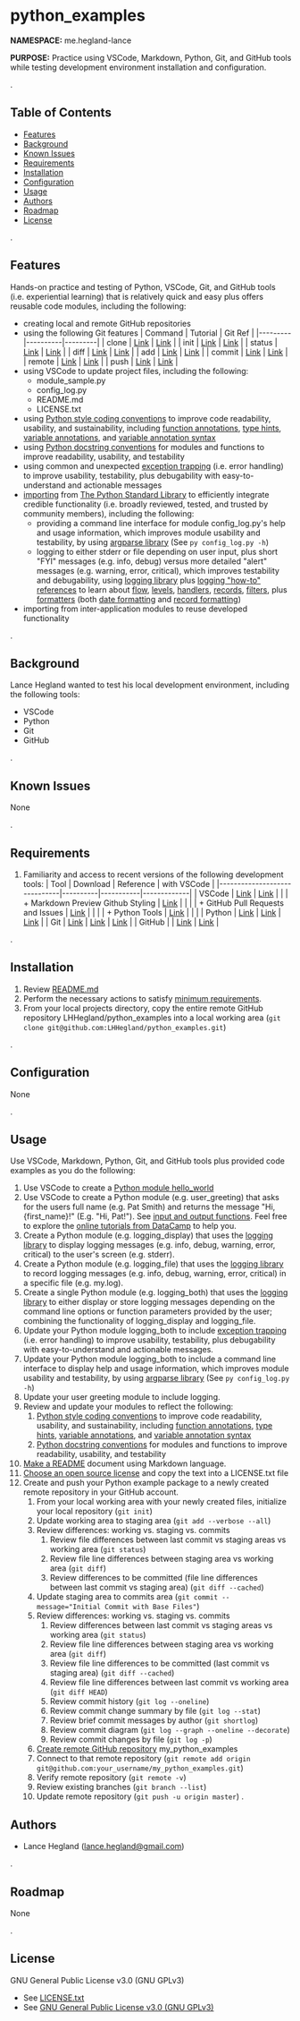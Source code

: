 # python_examples

**NAMESPACE:** me.hegland-lance

**PURPOSE:** Practice using VSCode, Markdown, Python, Git, and GitHub tools while testing development environment installation and configuration.

.

## Table of Contents

- [Features](#features)
- [Background](#background)
- [Known Issues](#known-issues)
- [Requirements](#requirements)
- [Installation](#installation)
- [Configuration](#configuration)
- [Usage](#usage)
- [Authors](#authors)
- [Roadmap](#roadmap)
- [License](#license)

.

## **Features**

Hands-on practice and testing of Python, VSCode, Git, and GitHub tools (i.e. experiential learning) that is relatively quick and easy plus offers reusable code modules, including the following:

- creating local and remote GitHub repositories
- using the following Git features
   | Command | Tutorial | Git Ref |
   |---------|----------|---------|
   | clone | [Link](https://www.atlassian.com/git/tutorials/setting-up-a-repository/git-clone) | [Link](https://git-scm.com/docs/git-clone) |
   | init | [Link](https://www.atlassian.com/git/tutorials/setting-up-a-repository/git-init) | [Link](https://git-scm.com/docs/git-init) |
   | status | [Link](https://www.atlassian.com/git/tutorials/inspecting-a-repository) | [Link](https://git-scm.com/docs/git-status) |
   | diff | [Link](https://www.atlassian.com/git/tutorials/saving-changes/git-diff) | [Link](https://git-scm.com/docs/git-diff) |
   | add | [Link](https://www.atlassian.com/git/tutorials/saving-changes) | [Link](https://git-scm.com/docs/git-add) |
   | commit | [Link](https://www.atlassian.com/git/tutorials/saving-changes/git-commit) | [Link](https://git-scm.com/docs/git-commit) |
   | remote | [Link](https://www.atlassian.com/git/tutorials/syncing) | [Link](https://git-scm.com/docs/git-remote) |
   | push | [Link](https://www.atlassian.com/git/tutorials/syncing/git-push) | [Link](https://git-scm.com/docs/git-push) |
- using VSCode to update project files, including the following:
  - module_sample.py
  - config_log.py
  - README.md
  - LICENSE.txt
- using [Python style coding conventions](https://peps.python.org/pep-0008/) to improve code readability, usability, and sustainability, including [function annotations](https://peps.python.org/pep-0008/#function-annotations), [type hints](https://peps.python.org/pep-0484/), [variable annotations](https://peps.python.org/pep-0008/#variable-annotations), and [variable annotation syntax](https://peps.python.org/pep-0526/)
- using [Python docstring conventions](https://peps.python.org/pep-0257/) for modules and functions to improve readability, usability, and testability
- using common and unexpected [exception trapping](https://docs.python.org/3/tutorial/errors.html) (i.e. error handling) to improve usability, testability, plus debugability with easy-to-understand and actionable messages 
- [importing](https://docs.python.org/3/reference/import.html) from [The Python Standard Library](https://docs.python.org/3/library/index.html) to efficiently integrate credible functionality (i.e. broadly reviewed, tested, and trusted by community members), including the following:
  - providing a command line interface for module config_log.py's help and usage information, which improves module usability and testability, by using [argparse library](https://docs.python.org/3/library/argparse.html) (See `py config_log.py -h`)
  - logging to either stderr or file depending on user input, plus short "FYI" messages (e.g. info, debug) versus more detailed "alert" messages (e.g. warning, error, critical), which improves testability and debugability, using [logging library](https://docs.python.org/3/library/logging.html) plus [logging "how-to" references](https://docs.python.org/3/howto/logging.html#loggers) to learn about [flow](https://docs.python.org/3/howto/logging.html#logging-flow), [levels](https://docs.python.org/3/howto/logging.html#logging-levels), [handlers](https://docs.python.org/3/library/logging.handlers.html), [records](https://docs.python.org/3/library/logging.html#logging.LogRecord), [filters](https://docs.python.org/3/library/logging.html#filter-objects), plus [formatters](https://docs.python.org/3/howto/logging.html#formatters) (both [date formatting](https://docs.python.org/3/library/time.html#time.strftime) and [record formatting](https://docs.python.org/3/library/logging.html#logrecord-attributes))
- importing from inter-application modules to reuse developed functionality

.

## **Background**

Lance Hegland wanted to test his local development environment, including the following tools:

- VSCode
- Python
- Git
- GitHub

.

## **Known Issues**

None

.

## **Requirements**

1. Familiarity and access to recent versions of the following development tools:
   | Tool                         | Download | Reference | with VSCode |
   |------------------------------|----------|-----------|-------------|
   | VSCode | [Link](https://code.visualstudio.com/Download) | [Link](https://code.visualstudio.com/learn) | |
   | + Markdown Preview Github Styling | [Link](https://marketplace.visualstudio.com/items?itemName=bierner.markdown-preview-github-styles) | | |
   | + GitHub Pull Requests and Issues | [Link](https://marketplace.visualstudio.com/items?itemName=GitHub.vscode-pull-request-github) | | |
   | + Python Tools | [Link](https://marketplace.visualstudio.com/items?itemName=ms-python.python) | | |
   | Python | [Link](https://www.python.org/downloads/) | [Link](https://wiki.python.org/moin/BeginnersGuide) | [Link](https://code.visualstudio.com/docs/languages/python) |
   | Git | [Link](https://git-scm.com/downloads) | [Link](https://git-scm.com/videos) | [Link](https://vscode.github.com/) |
   | GitHub  | | [Link](https://github.com) | [Link](https://code.visualstudio.com/docs/sourcecontrol/github) |

.

## **Installation**

1. Review [README.md](https://github.com/LHHegland/python_examples/blob/master/README.md)
1. Perform the necessary actions to satisfy [minimum requirements](https://github.com/LHHegland/python_examples/blob/master/README.md#requirements).
1. From your local projects directory, copy the entire remote GitHub repository LHHegland/python_examples into a local working area (`git clone git@github.com:LHHegland/python_examples.git`)

.

## **Configuration**

None

.

## **Usage**

Use VSCode, Markdown, Python, Git, and GitHub tools plus provided code examples as you do the following:

1. Use VSCode to create a [Python module hello_world](https://code.visualstudio.com/docs/python/python-tutorial)
1. Use VSCode to create a Python module (e.g. user_greeting) that asks for the users full name (e.g. Pat Smith) and returns the message "Hi, {first_name}!" (E.g. "Hi, Pat!"). See [input and output functions](https://docs.python.org/3/tutorial/inputoutput.html). Feel free to explore the [online tutorials from DataCamp](https://www.learnpython.org/) to help you.
1. Create a Python module (e.g. logging_display) that uses the [logging library](https://docs.python.org/3/library/logging.html) to display logging messages (e.g. info, debug, warning, error, critical) to the user's screen (e.g. stderr).
1. Create a Python module (e.g. logging_file) that uses the [logging library](https://docs.python.org/3/library/logging.html) to record logging messages (e.g. info, debug, warning, error, critical) in a specific file (e.g. my.log).
1. Create a single Python module (e.g. logging_both) that uses the [logging library](https://docs.python.org/3/library/logging.html) to either display or store logging messages depending on the command line options or function parameters provided by the user; combining the functionality of logging_display and logging_file.
1. Update your Python module logging_both to include [exception trapping](https://docs.python.org/3/tutorial/errors.html) (i.e. error handling) to improve usability, testability, plus debugability with easy-to-understand and actionable messages.
1. Update your Python module logging_both to include a command line interface to display help and usage information, which improves module usability and testability, by using [argparse library](https://docs.python.org/3/library/argparse.html) (See `py config_log.py -h`)
1. Update your user greeting module to include logging.
1. Review and update your modules to reflect the following:
   1. [Python style coding conventions](https://peps.python.org/pep-0008/) to improve code readability, usability, and sustainability, including [function annotations](https://peps.python.org/pep-0008/#function-annotations), [type hints](https://peps.python.org/pep-0484/), [variable annotations](https://peps.python.org/pep-0008/#variable-annotations), and [variable annotation syntax](https://peps.python.org/pep-0526/)
   1. [Python docstring conventions](https://peps.python.org/pep-0257/) for modules and functions to improve readability, usability, and testability
1. [Make a README](https://www.makeareadme.com/) document using Markdown language.
1. [Choose an open source license](https://choosealicense.com/) and copy the text into a LICENSE.txt file
1. Create and push your Python example package to a newly created remote repository in your GitHub account.
   1. From your local working area with your newly created files, initialize your local repository (`git init`)
   1. Update working area to staging area (`git add --verbose --all`)
   1. Review differences: working vs. staging vs. commits
      1. Review file differences between last commit vs staging areas vs working area (`git status`)
      1. Review file line differences between staging area vs working area (`git diff`)
      1. Review differences to be committed (file line differences between last commit vs staging area) (`git diff --cached`)
   1. Update staging area to commits area (`git commit --message="Initial Commit with Base Files"`)
   1. Review differences: working vs. staging vs. commits
      1. Review differences between last commit vs staging areas vs working area (`git status`)
      1. Review file line differences between staging area vs working area (`git diff`)
      1. Review file line differences to be committed (last commit vs staging area) (`git diff --cached`)
      1. Review file line differences between last commit vs working area (`git diff HEAD`)
      1. Review commit history (`git log --oneline`)
      1. Review commit change summary by file (`git log --stat`)
      1. Review brief commit messages by author (`git shortlog`)
      1. Review commit diagram (`git log --graph --oneline --decorate`)
      1. Review commit changes by file (`git log -p`)
   1. [Create remote GitHub repository](https://github.com/) my_python_examples
   1. Connect to that remote repository (`git remote add origin git@github.com:your_username/my_python_examples.git`)
   1. Verify remote repository (`git remote -v`)
   1. Review existing branches (`git branch --list`)
   1. Update remote repository (`git push -u origin master`)
.

## **Authors**

- Lance Hegland ([lance.hegland@gmail.com](mailto:lance.hegland@gmail.com))

.

## **Roadmap**

None

.

## **License**

GNU General Public License v3.0 (GNU GPLv3)

- See [LICENSE.txt](LICENSE.txt)
- See [GNU General Public License v3.0 (GNU GPLv3)](https://choosealicense.com/licenses/gpl-3.0/)